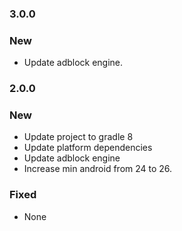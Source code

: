 ### 3.0.0

### New

- Update adblock engine.


### 2.0.0

### New

- Update project to gradle 8
- Update platform dependencies
- Update adblock engine
- Increase min android from 24 to 26.

### Fixed

- None
